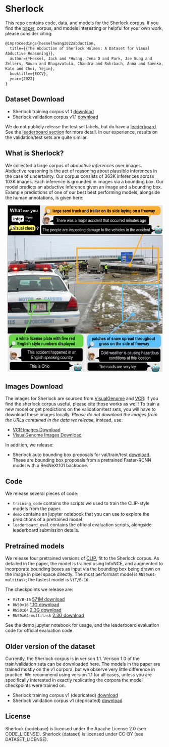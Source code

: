 # Sherlock

This repo contains code, data, and models for the Sherlock
corpus. If you find the [paper](https://arxiv.org/abs/2202.04800), corpus, and models interesting or helpful
for your own work, please consider citing:

```
@inproceedings{hesselhwang2022abduction,
  title={{The Abduction of Sherlock Holmes: A Dataset for Visual Abductive Reasoning}},
  author={*Hessel, Jack and *Hwang, Jena D and Park, Jae Sung and Zellers, Rowan and Bhagavatula, Chandra and Rohrbach, Anna and Saenko, Kate and Choi, Yejin},
  booktitle={ECCV},
  year={2022}
}
```

## Dataset Download

- Sherlock training corpus v1.1 [download](https://storage.googleapis.com/ai2-mosaic-public/projects/sherlock/data/sherlock_train_v1_1.json.zip)
- Sherlock validation corpus v1.1 [download](https://storage.googleapis.com/ai2-mosaic-public/projects/sherlock/data/sherlock_val_with_split_idxs_v1_1.json.zip)

We do not publicly release the test set labels, but do have a
[leaderboard](https://leaderboard.allenai.org/sherlock/). See the [leaderboard section](https://github.com/allenai/sherlock/tree/main/leaderboard_eval)
for more detail. In our experience, results on the validation/test sets are quite similar.


## What is Sherlock?

We collected a large corpus of *abductive inferences* over
images. Abductive reasoning is the act of reasoning about plausible
inferences in the case of uncertainty. Our corpus consists of 363K
inferences across 103K images. Each inference is grounded in images
via a bounding box. Our model predicts an abductive inference given
an image and a bounding box. Example predictions of one of our
best best performing models, alongside the human annotations,
is given here:

<p align="center">
  <img src="images/fig1.jpg" width=500px>
</p>


## Images Download

The images for Sherlock are sourced from
[VisualGenome](https://visualgenome.org/api/v0/api_home.html) and
[VCR](https://visualcommonsense.com/download/): if you find the
sherlock corpus useful, please cite those works as well! To train a
new model or get predictions on the validation/test sets, you will
have to download these images locally. *Please do not download the
images from the URLs contained in the data we release,* instead, use:

- [VCR Images Download](https://visualcommonsense.com/download/)
- [VisualGenome Images Download](https://visualgenome.org/api/v0/api_home.html)


In addition, we release:

- Sherlock auto bounding box proposals for val/train/test
[download](https://storage.googleapis.com/ai2-mosaic-public/projects/sherlock/data/image_url2auto_bboxes.json.zip). These
are bounding box proposals from a pretrained Faster-RCNN model with a
ResNeXt101 backbone.

## Code

We release several pieces of code:

- `training_code` contains the scripts we used to train the CLIP-style models from the paper.
- `demo` contains an jupyter notebook that you can use to explore the predictions of a pretrained model
- `leaderboard_eval` contains the official evaluation scripts, alongside leaderboard submission details.

## Pretrained models

We release four pretrained versions of
[CLIP](https://arxiv.org/abs/2103.00020), fit to the Sherlock
corpus. As detailed in the paper, the model is trained using InfoNCE,
and augmented to incorporate bounding boxes as input via the bounding
box being drawn on the image in pixel space directly. The most performant
model is `RN50x64-multitask`; the fastest model is `ViT/B-16`.

The checkpoints we release are:

- `ViT/B-16` [571M download](https://storage.googleapis.com/ai2-mosaic-public/projects/sherlock/pretrained_models/model%3DViT-B16~batch%3D512~warmup%3D500~lr%3D1e-05~valloss%3D0.0000~highlightbbox~widescreen_STEP%3D1800.pt)
- `RN50x16` [1.1G download](https://storage.googleapis.com/ai2-mosaic-public/projects/sherlock/pretrained_models/model%3DRN50x16~batch%3D200~warmup%3D500~lr%3D1e-05~valloss%3D0.0000~highlightbbox~widescreen_STEP%3D4500.pt)
- `RN50x64` [2.3G download](https://storage.googleapis.com/ai2-mosaic-public/projects/sherlock/pretrained_models/model%3DRN50x64~batch%3D64~warmup%3D1000~lr%3D1e-05~valloss%3D0.0000~highlightbbox~widescreen_STEP%3D15600.pt)
- `RN50x64-multitask` [2.3G download](https://storage.googleapis.com/ai2-mosaic-public/projects/sherlock/pretrained_models/model%3DRN50x64~batch%3D64~warmup%3D1000~lr%3D1e-05~valloss%3D0.0000~randomclueinfhighlightbbox~widescreen_STEP%3D25200.pt)

See the demo jupyter notebook for usage, and the leaderboard
evaluation code for official evaluation code.

## Older version of the dataset

Currently, the Sherlock corpus is in verison 1.1. Verison 1.0 of the
train/validation sets can be downloaded here. The models in the paper
are trained mostly on the v1 corpora, but we observe very little
difference in practice. We recommend using version 1.1 for all cases,
unless you are specifically interested in exactly replicating the
corpora the model checkpoints were trained on.

- Sherlock training corpus v1 (depricated) [download](https://storage.googleapis.com/ai2-mosaic-public/projects/sherlock/data/sherlock_train_v1.json.zip)
- Sherlock validation corpus v1 (depricated) [download](https://storage.googleapis.com/ai2-mosaic-public/projects/sherlock/data/sherlock_val_with_split_idxs_v1.json.zip)


## License

Sherlock (codebase) is licensed under the Apache License 2.0 (see CODE_LICENSE).
Sherlock (dataset) is licensed under CC-BY (see DATASET_LICENSE).



